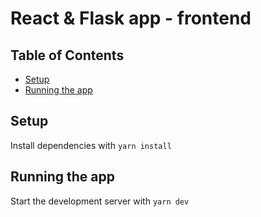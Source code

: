 # React & Flask app - frontend

## Table of Contents

- [Setup](#setup)
- [Running the app](#running-the-app)

## Setup

Install dependencies with `yarn install`

## Running the app

Start the development server with `yarn dev`
